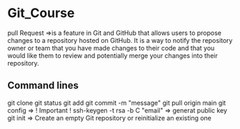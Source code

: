 # Git_Course
pull Request =>is a feature in Git and GitHub that allows users to propose changes to a repository hosted on GitHub. It is a way to notify the repository owner or team that you have made changes to their code and that you would like them to review and potentially merge your changes into their repository.



## Command lines
git clone
git status
git add
git commit -m "message"
git pull origin main
git config => ! Important !
ssh-keygen -t rsa -b C "email" => generat public key
git init => Create an empty Git repository or reinitialize an existing one
